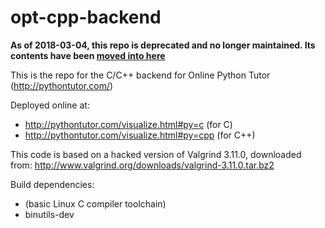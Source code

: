 # opt-cpp-backend

**As of 2018-03-04, this repo is deprecated and no longer maintained. Its contents have been [moved into here](https://github.com/pgbovine/OnlinePythonTutor/tree/master/v4-cokapi/backends/c_cpp)**

This is the repo for the C/C++ backend for Online Python Tutor (http://pythontutor.com/)

Deployed online at:

- http://pythontutor.com/visualize.html#py=c (for C)
- http://pythontutor.com/visualize.html#py=cpp (for C++)

This code is based on a hacked version of Valgrind 3.11.0, downloaded from:
http://www.valgrind.org/downloads/valgrind-3.11.0.tar.bz2

Build dependencies:
- (basic Linux C compiler toolchain)
- binutils-dev
